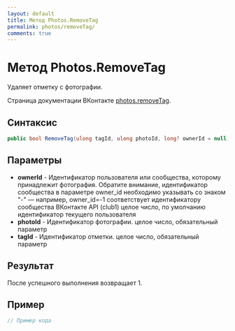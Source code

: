 ```yaml
---
layout: default
title: Метод Photos.RemoveTag
permalink: photos/removeTag/
comments: true
---
```

# Метод Photos.RemoveTag
Удаляет отметку с фотографии.

Страница документации ВКонтакте [photos.removeTag](https://vk.com/dev/photos.removeTag).
## Синтаксис
``` csharp
public bool RemoveTag(ulong tagId, ulong photoId, long? ownerId = null)
```

## Параметры
+ **ownerId** - Идентификатор пользователя или сообщества, которому принадлежит фотография. Обратите внимание, идентификатор сообщества в параметре owner_id необходимо указывать со знаком "-" — например, owner_id=-1 соответствует идентификатору сообщества ВКонтакте API (club1)  целое число, по умолчанию идентификатор текущего пользователя
+ **photoId** - Идентификатор фотографии. целое число, обязательный параметр
+ **tagId** - Идентификатор отметки. целое число, обязательный параметр

## Результат
После успешного выполнения возвращает 1.

## Пример
``` csharp
// Пример кода
```
